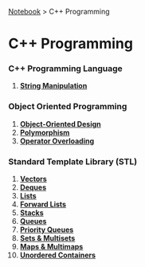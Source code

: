 <a href="../">Notebook</a> > C++ Programming

# C++ Programming



### C++ Programming Language

1. **<a href="./string-manipulation">String Manipulation</a>**



### Object Oriented Programming

1. **<a href="./object-oriented-design">Object-Oriented Design</a>**
2. **<a href="./polymorphism">Polymorphism</a>**
3. **<a href="./operator-overloading">Operator Overloading</a>**



### Standard Template Library (STL)

1. **<a href="./vectors">Vectors</a>**
2. **<a href="./deques">Deques</a>**
3. **<a href="./lists">Lists</a>**
4. **<a href="./forward-lists">Forward Lists</a>**
5. **<a href="./stacks">Stacks</a>**
6. **<a href="./queues">Queues</a>**
7. **<a href="./priority-queues">Priority Queues</a>**
8. **<a href="./sets-and-multisets">Sets & Multisets</a>**
9. **<a href="./maps-and-multimaps">Maps & Multimaps</a>**
10. **<a href="./unordered-containers">Unordered Containers</a>**

